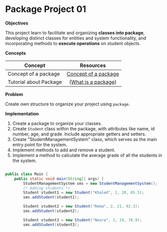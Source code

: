 # Package Project 01 


**Objectives**

This project learn to facilitate and organizing **classes into package**, developing distinct classes for entities and system functionality, and incorporating methods to
**execute operations** on student objects.

**Concepts**

| Concept   |      Resources      |
|----------|:-------------:|
|Concept of a package |  [Concept of a package ](https://github.com/nourabyte/high-level-language/blob/main/resources/what-is-a-package.md) |
|Tutorial about Package      |    ([What is a package](https://www.youtube.com/watch?v=Bua6LQO2vQ8))   |


**Problem**

Create own structure to organize your project using `package`.


**Implementation**

1. Create a package to organize your classes.
2. Create `Student` class within the package, with attributes like name, id number, age, and grade. Include 
   appropriate getters and setters.
3. Create "StudentManagementSystem" class, which serves as the main entry point for the system.
4. Implement methods to add and remove a student.
6. Implement a method to calculate the average grade of all the students in the system.


```Java

public class Main {
    public static void main(String[] args) {
        StudentManagementSystem sms = new StudentManagementSystem();
        /* Adding students */
        Student student1 = new Student("Khaled", 1, 20, 85.5);
        sms.addStudent(student1);

        Student student2 = new Student("Rema", 2, 21, 92.3);
        sms.addStudent(student2);

        Student student3 = new Student("Noura", 3, 19, 78.9);
        sms.addStudent(student3);

```

